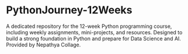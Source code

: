 # PythonJourney-12Weeks
A dedicated repository for the 12-week Python programming course, including weekly assignments, mini-projects, and resources. Designed to build a strong foundation in Python and prepare for Data Science and AI. Provided by Nepathya Collage.
